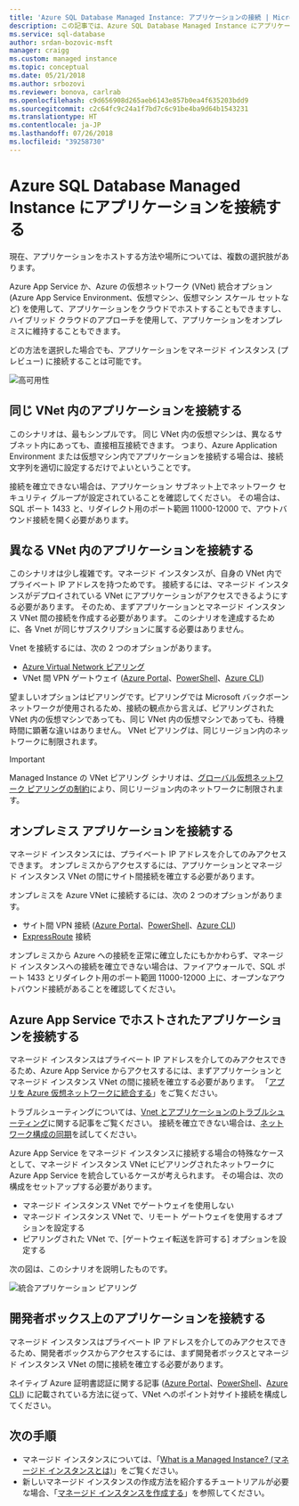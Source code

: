 ```yaml
---
title: 'Azure SQL Database Managed Instance: アプリケーションの接続 | Microsoft Docs'
description: この記事では、Azure SQL Database Managed Instance にアプリケーションを接続する方法について説明します。
ms.service: sql-database
author: srdan-bozovic-msft
manager: craigg
ms.custom: managed instance
ms.topic: conceptual
ms.date: 05/21/2018
ms.author: srbozovi
ms.reviewer: bonova, carlrab
ms.openlocfilehash: c9d656908d265aeb6143e857b0ea4f635203bdd9
ms.sourcegitcommit: c2c64fc9c24a1f7bd7c6c91be4ba9d64b1543231
ms.translationtype: HT
ms.contentlocale: ja-JP
ms.lasthandoff: 07/26/2018
ms.locfileid: "39258730"
---
```

# <a name="connect-your-application-to-azure-sql-database-managed-instance"></a>Azure SQL Database Managed Instance にアプリケーションを接続する

現在、アプリケーションをホストする方法や場所については、複数の選択肢があります。 
 
Azure App Service か、Azure の仮想ネットワーク (VNet) 統合オプション (Azure App Service Environment、仮想マシン、仮想マシン スケール セットなど) を使用して、アプリケーションをクラウドでホストすることもできますし、 ハイブリッド クラウドのアプローチを使用して、アプリケーションをオンプレミスに維持することもできます。 
 
どの方法を選択した場合でも、アプリケーションをマネージド インスタンス (プレビュー) に接続することは可能です。  

![高可用性](./media/sql-database-managed-instance/application-deployment-topologies.png)  

## <a name="connect-an-application-inside-the-same-vnet"></a>同じ VNet 内のアプリケーションを接続する 

このシナリオは、最もシンプルです。 同じ VNet 内の仮想マシンは、異なるサブネット内にあっても、直接相互接続できます。 つまり、Azure Application Environment または仮想マシン内でアプリケーションを接続する場合は、接続文字列を適切に設定するだけでよいということです。  
 
接続を確立できない場合は、アプリケーション サブネット上でネットワーク セキュリティ グループが設定されていることを確認してください。 その場合は、SQL ポート 1433 と、リダイレクト用のポート範囲 11000-12000 で、アウトバウンド接続を開く必要があります。 

## <a name="connect-an-application-inside-a-different-vnet"></a>異なる VNet 内のアプリケーションを接続する 

このシナリオは少し複雑です。マネージド インスタンスが、自身の VNet 内でプライベート IP アドレスを持つためです。 接続するには、マネージド インスタンスがデプロイされている VNet にアプリケーションがアクセスできるようにする必要があります。 そのため、まずアプリケーションとマネージド インスタンス VNet 間の接続を作成する必要があります。 このシナリオを達成するために、各 Vnet が同じサブスクリプションに属する必要はありません。 
 
Vnet を接続するには、次の 2 つのオプションがあります。 
- [Azure Virtual Network ピアリング](../virtual-network/virtual-network-peering-overview.md) 
- VNet 間 VPN ゲートウェイ ([Azure Portal](../vpn-gateway/vpn-gateway-howto-vnet-vnet-resource-manager-portal.md)、[PowerShell](../vpn-gateway/vpn-gateway-vnet-vnet-rm-ps.md)、[Azure CLI](../vpn-gateway/vpn-gateway-howto-vnet-vnet-cli.md)) 
 
望ましいオプションはピアリングです。ピアリングでは Microsoft バックボーン ネットワークが使用されるため、接続の観点から言えば、ピアリングされた VNet 内の仮想マシンであっても、同じ VNet 内の仮想マシンであっても、待機時間に顕著な違いはありません。 VNet ピアリングは、同じリージョン内のネットワークに制限されます。  
 
> [!IMPORTANT]
> Managed Instance の VNet ピアリング シナリオは、[グローバル仮想ネットワーク ピアリングの制約](../virtual-network/virtual-network-manage-peering.md#requirements-and-constraints)により、同じリージョン内のネットワークに制限されます。 

## <a name="connect-an-on-premises-application"></a>オンプレミス アプリケーションを接続する 

マネージド インスタンスには、プライベート IP アドレスを介してのみアクセスできます。 オンプレミスからアクセスするには、アプリケーションとマネージド インスタンス VNet の間にサイト間接続を確立する必要があります。 
 
オンプレミスを Azure VNet に接続するには、次の 2 つのオプションがあります。 
- サイト間 VPN 接続 ([Azure Portal](../vpn-gateway/vpn-gateway-howto-site-to-site-resource-manager-portal.md)、[PowerShell](../vpn-gateway/vpn-gateway-create-site-to-site-rm-powershell.md)、[Azure CLI](../vpn-gateway/vpn-gateway-howto-site-to-site-resource-manager-cli.md)) 
- [ExpressRoute](../expressroute/expressroute-introduction.md) 接続  
 
オンプレミスから Azure への接続を正常に確立したにもかかわらず、マネージド インスタンスへの接続を確立できない場合は、ファイアウォールで、SQL ポート 1433 とリダイレクト用のポート範囲 11000-12000 上に、オープンなアウトバウンド接続があることを確認してください。 

## <a name="connect-an-azure-app-service-hosted-application"></a>Azure App Service でホストされたアプリケーションを接続する 

マネージド インスタンスはプライベート IP アドレスを介してのみアクセスできるため、Azure App Service からアクセスするには、まずアプリケーションとマネージド インスタンス VNet の間に接続を確立する必要があります。 「[アプリを Azure 仮想ネットワークに統合する](../app-service/web-sites-integrate-with-vnet.md)」をご覧ください。  
 
トラブルシューティングについては、[Vnet とアプリケーションのトラブルシューティング](../app-service/web-sites-integrate-with-vnet.md#troubleshooting)に関する記事をご覧ください。 接続を確立できない場合は、[ネットワーク構成の同期](sql-database-managed-instance-sync-network-configuration.md)を試してください。 
 
Azure App Service をマネージド インスタンスに接続する場合の特殊なケースとして、マネージド インスタンス VNet にピアリングされたネットワークに Azure App Service を統合しているケースが考えられます。 その場合は、次の構成をセットアップする必要があります。 

- マネージド インスタンス VNet でゲートウェイを使用しない  
- マネージド インスタンス VNet で、リモート ゲートウェイを使用するオプションを設定する 
- ピアリングされた VNet で、[ゲートウェイ転送を許可する] オプションを設定する 
 
次の図は、このシナリオを説明したものです。

![統合アプリケーション ピアリング](./media/sql-database-managed-instance/integrated-app-peering.png)
 
## <a name="connect-an-application-on-the-developers-box"></a>開発者ボックス上のアプリケーションを接続する 

マネージド インスタンスはプライベート IP アドレスを介してのみアクセスできるため、開発者ボックスからアクセスするには、まず開発者ボックスとマネージド インスタンス VNet の間に接続を確立する必要があります。  
 
ネイティブ Azure 証明書認証に関する記事 ([Azure Portal](../vpn-gateway/vpn-gateway-howto-point-to-site-resource-manager-portal.md)、[PowerShell](../vpn-gateway/vpn-gateway-howto-point-to-site-rm-ps.md)、[Azure CLI](../vpn-gateway/vpn-gateway-howto-point-to-site-classic-azure-portal.md)) に記載されている方法に従って、VNet へのポイント対サイト接続を構成してください。  

## <a name="next-steps"></a>次の手順

- マネージド インスタンスについては、「[What is a Managed Instance? (マネージド インスタンスとは)](sql-database-managed-instance.md)」をご覧ください。
- 新しいマネージド インスタンスの作成方法を紹介するチュートリアルが必要な場合、「[マネージド インスタンスを作成する](sql-database-managed-instance-create-tutorial-portal.md)」を参照してください。
